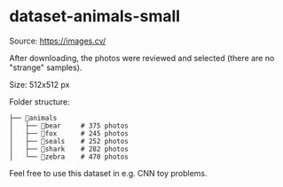 # dataset-animals-small

Source: https://images.cv/

After downloading, the photos were reviewed and selected (there are no "strange" samples).

Size: 512x512 px

Folder structure:
```
├── 📁animals                 
│   ├── 📁bear     # 375 photos
│   ├── 📁fox      # 245 photos 
│   ├── 📁seals    # 252 photos 
│   ├── 📁shark    # 282 photos 
│   └── 📁zebra    # 470 photos 
```
Feel free to use this dataset in e.g. CNN toy problems.

